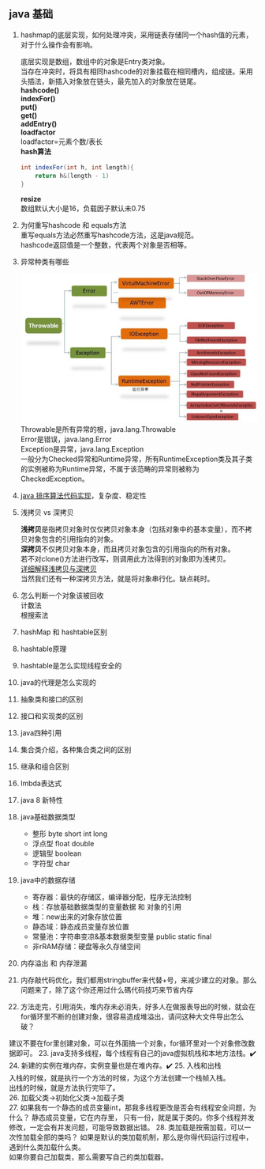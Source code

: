 ## java 基础  

1. hashmap的底层实现，如何处理冲突，采用链表存储同一个hash值的元素，对于什么操作会有影响。

	底层实现是数组，数组中的对象是Entry类对象。  
	当存在冲突时，将具有相同hashcode的对象挂载在相同槽内，组成链。采用头插法，新插入对象放在链头，最先加入的对象放在链尾。  
	**hashcode()**  
	**indexFor()**  
	**put()**  
	**get()**  
	**addEntry()**  
	**loadfactor**  
	loadfactor=元素个数/表长  
	**hash算法**  

	```java
	int indexFor(int h, int length){
		return h&(length - 1)	
	}
	```
	**resize**  
	数组默认大小是16，负载因子默认未0.75  

2. 为何重写hashcode 和 equals方法  
	重写equals方法必然重写hashcode方法，这是java规范。  
	hashcode返回值是一个整数，代表两个对象是否相等。  


3. 异常种类有哪些
	
	![java中常见异常如下图所示](img/exception_1.jpg)  
	Throwable是所有异常的根，java.lang.Throwable  
	Error是错误，java.lang.Error  
	Exception是异常，java.lang.Exception  
	一般分为Checked异常和Runtime异常，所有RuntimeException类及其子类的实例被称为Runtime异常，不属于该范畴的异常则被称为CheckedException。


4. [java 排序算法代码实现](http://www.cnblogs.com/wolf-sun/p/4312475.html)，复杂度、稳定性

5. 浅拷贝 vs 深拷贝

	**浅拷贝**是指拷贝对象时仅仅拷贝对象本身（包括对象中的基本变量），而不拷贝对象包含的引用指向的对象。  
	**深拷贝**不仅拷贝对象本身，而且拷贝对象包含的引用指向的所有对象。  
	若不对clone()方法进行改写，则调用此方法得到的对象即为浅拷贝。  
	[详细解释浅拷贝与深拷贝](http://www.cnblogs.com/shuaiwhu/archive/2010/12/14/2065088.html)  
	当然我们还有一种深拷贝方法，就是将对象串行化。缺点耗时。

6. 怎么判断一个对象该被回收  
	计数法  
	根搜索法

7. hashMap 和 hashtable区别
8. hashtable原理
9. hashtable是怎么实现线程安全的
8. java的代理是怎么实现的
9. 抽象类和接口的区别
10. 接口和实现类的区别
10. java四种引用
11. 集合类介绍，各种集合类之间的区别
12. 继承和组合区别
13. lmbda表达式
14. java 8 新特性
15. java基础数据类型 
	- 整形 byte	short	int		long  
	- 浮点型	float	double  
	- 逻辑型 boolean  
	- 字符型	char  
16. java中的数据存储  

	- 寄存器：最快的存储区，编译器分配，程序无法控制
	- 栈：存放基础数据类型的变量数据 和 对象的引用  
	- 堆：new出来的对象存放位置
	- 静态域：静态成员变量存放位置  
	- 常量池：字符串变凉&基本数据类型变量 public static final  
	- 非rRAM存储：硬盘等永久存储空间
20. 内存溢出 和 内存泄漏
21. 内存敲代码优化，我们都用stringbuffer来代替+号，来减少建立的对象。那么问题来了，除了这个你还用过什么碼代码技巧来节省内存 
22. 方法走完，引用消失，堆内存未必消失，好多人在做报表导出的时候，就会在for循环里不断的创建对象，很容易造成堆溢出，请问这种大文件导出怎么破？  

  建议不要在for里创建对象，可以在外面搞一个对象，for循环里对一个对象修改数据即可。
23. java支持多线程，每个线程有自己的java虚拟机栈和本地方法栈。✔️
24. 新建的实例在堆内存，实例变量也是在堆内存。✔️
25. 入栈和出栈  
	入栈的时候，就是执行一个方法的时候，为这个方法创建一个栈帧入栈。  
	出栈的时候，就是方法执行完毕了。  
26. 加载父类->初始化父类->加载子类  
27. 如果我有一个静态的成员变量int，那我多线程更改是否会有线程安全问题，为什么？
	静态成员变量，它在内存里， 只有一份，就是属于类的。你多个线程并发修改，一定会有并发问题，可能导致数据出错。 
28. 类加载是按需加载，可以一次性加载全部的类吗？
	如果是默认的类加载机制，那么是你得代码运行过程中，遇到什么类加载什么类。  
	如果你要自己加载类，那么需要写自己的类加载器。  

